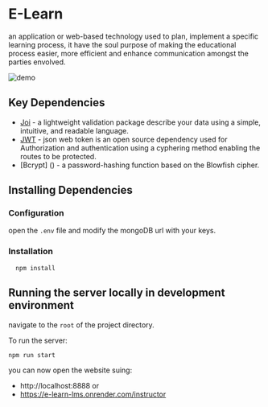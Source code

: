 # E-Learn

an application or web-based technology used to plan, implement a specific learning process,
it have the soul purpose of making the educational process easier, more efficient and enhance communication amongst the parties envolved.

![demo]('public\img\sub-img\mainscreen.png')

## Key Dependencies

- [Joi](https://joi.dev/api/?v=17.9.1) - a lightweight validation package describe your data using a simple, intuitive, and readable language.
- [JWT](https://jwt.io/) - json web token is an open source dependency used for Authorization and authentication using a cyphering method enabling the routes to be protected.
- [Bcrypt] () - a password-hashing function based on the Blowfish cipher.

## Installing Dependencies

### Configuration

open the `.env` file and modify the mongoDB url with your keys.

### Installation

```
  npm install
```

## Running the server locally in development environment

navigate to the `root` of the project directory.

To run the server:

```
npm run start
```

you can now open the website suing:

- http://localhost:8888
  or
- https://e-learn-lms.onrender.com/instructor
